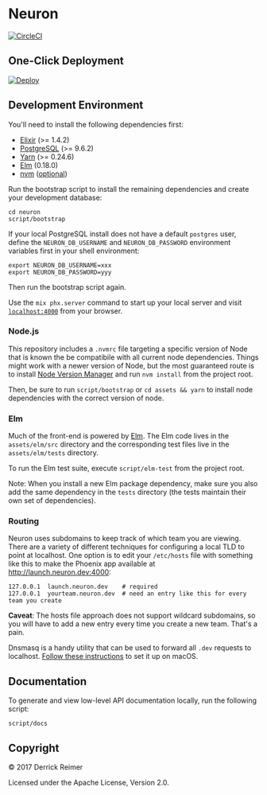 # Neuron

[![CircleCI](https://circleci.com/gh/djreimer/neuron.svg?style=svg&circle-token=2fe7b2b3bc5f5f1b2ad1c6bcb8267cd9bfeb0e9a)](https://circleci.com/gh/djreimer/neuron)

## One-Click Deployment

[![Deploy](https://www.herokucdn.com/deploy/button.svg)](https://heroku.com/deploy?template=https://github.com/djreimer/neuron/tree/master)

## Development Environment

You'll need to install the following dependencies first:

- [Elixir](https://elixir-lang.org/install.html) (>= 1.4.2)
- [PostgreSQL](https://postgresapp.com/) (>= 9.6.2)
- [Yarn](https://yarnpkg.com/en/docs/install) (>= 0.24.6)
- [Elm](https://guide.elm-lang.org/install.html) (0.18.0)
- [nvm](https://github.com/creationix/nvm) ([optional](#nodejs))

Run the bootstrap script to install the remaining dependencies and create your
development database:

```
cd neuron
script/bootstrap
```

If your local PostgreSQL install does not have a default `postgres` user,
define the `NEURON_DB_USERNAME` and `NEURON_DB_PASSWORD` environment variables
first in your shell environment:

```
export NEURON_DB_USERNAME=xxx
export NEURON_DB_PASSWORD=yyy
```

Then run the bootstrap script again.

Use the `mix phx.server` command to start up your local server and visit
[`localhost:4000`](http://localhost:4000) from your browser.

### Node.js

This repository includes a `.nvmrc` file targeting a specific version of Node
that is known the be compatibile with all current node dependencies. Things might work
with a newer version of Node, but the most guaranteed route is to install
[Node Version Manager](https://github.com/creationix/nvm) and run `nvm install` from
the project root.

Then, be sure to run `script/bootstrap` or `cd assets && yarn` to install node dependencies
with the correct version of node.

### Elm

Much of the front-end is powered by [Elm](http://elm-lang.org/).
The Elm code lives in the `assets/elm/src` directory and the corresponding test files
live in the `assets/elm/tests` directory.

To run the Elm test suite, execute `script/elm-test` from the project root.

Note: When you install a new Elm package dependency, make sure you also add the same
dependency in the `tests` directory (the tests maintain their own set of dependencies).

### Routing

Neuron uses subdomains to keep track of which team you are viewing. There are a variety
of different techniques for configuring a local TLD to point at localhost. One option is to
edit your `/etc/hosts` file with something like this to make the Phoenix app available
at http://launch.neuron.dev:4000:

```
127.0.0.1  launch.neuron.dev    # required
127.0.0.1  yourteam.neuron.dev  # need an entry like this for every team you create
```

**Caveat**: The hosts file approach does not support wildcard subdomains, so you
will have to add a new entry every time you create a new team. That's a pain.

Dnsmasq is a handy utility that can be used to forward all `.dev` requests to localhost.
[Follow these instructions](http://asciithoughts.com/posts/2014/02/23/setting-up-a-wildcard-dns-domain-on-mac-os-x/) to set it up on macOS.

## Documentation

To generate and view low-level API documentation locally, run the following script:

```
script/docs
```

## Copyright

&copy; 2017 Derrick Reimer

Licensed under the Apache License, Version 2.0.
